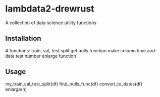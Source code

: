 # lambdata2-drewrust
A collection of data science utility functions

## Installation
4 functions:
train, val, test split
get nulls function
make column time and date 
test number enlarge function

## Usage
my_train_val_test_split(df)
find_nulls_func(df)
convert_to_dates(df)
enlarge(n)

